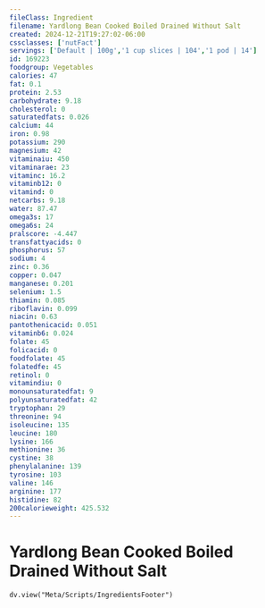 ```yaml
---
fileClass: Ingredient
filename: Yardlong Bean Cooked Boiled Drained Without Salt
created: 2024-12-21T19:27:02-06:00
cssclasses: ['nutFact']
servings: ['Default | 100g','1 cup slices | 104','1 pod | 14']
id: 169223
foodgroup: Vegetables
calories: 47
fat: 0.1
protein: 2.53
carbohydrate: 9.18
cholesterol: 0
saturatedfats: 0.026
calcium: 44
iron: 0.98
potassium: 290
magnesium: 42
vitaminaiu: 450
vitaminarae: 23
vitaminc: 16.2
vitaminb12: 0
vitamind: 0
netcarbs: 9.18
water: 87.47
omega3s: 17
omega6s: 24
pralscore: -4.447
transfattyacids: 0
phosphorus: 57
sodium: 4
zinc: 0.36
copper: 0.047
manganese: 0.201
selenium: 1.5
thiamin: 0.085
riboflavin: 0.099
niacin: 0.63
pantothenicacid: 0.051
vitaminb6: 0.024
folate: 45
folicacid: 0
foodfolate: 45
folatedfe: 45
retinol: 0
vitamindiu: 0
monounsaturatedfat: 9
polyunsaturatedfat: 42
tryptophan: 29
threonine: 94
isoleucine: 135
leucine: 180
lysine: 166
methionine: 36
cystine: 38
phenylalanine: 139
tyrosine: 103
valine: 146
arginine: 177
histidine: 82
200calorieweight: 425.532
---
```


# Yardlong Bean Cooked Boiled Drained Without Salt

```dataviewjs
dv.view("Meta/Scripts/IngredientsFooter")
```